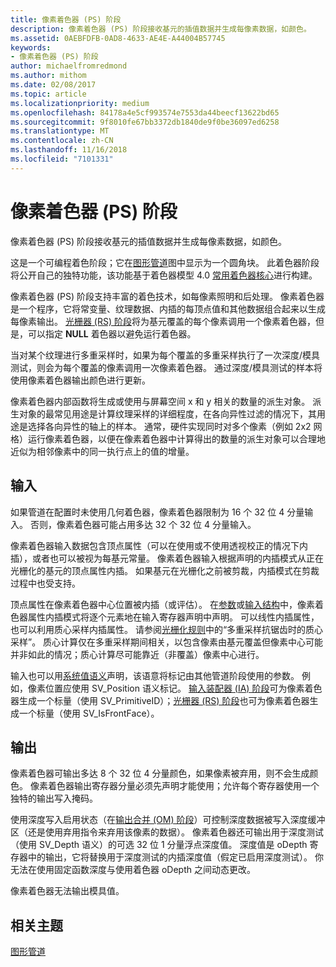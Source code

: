 ```yaml
---
title: 像素着色器 (PS) 阶段
description: 像素着色器 (PS) 阶段接收基元的插值数据并生成每像素数据，如颜色。
ms.assetid: 0AEBFDFB-0AD8-4633-AE4E-A44004B57745
keywords:
- 像素着色器 (PS) 阶段
author: michaelfromredmond
ms.author: mithom
ms.date: 02/08/2017
ms.topic: article
ms.localizationpriority: medium
ms.openlocfilehash: 84178a4e5cf993574e7553da44beecf13622bd65
ms.sourcegitcommit: 9f8010fe67bb3372db1840de9f0be36097ed6258
ms.translationtype: MT
ms.contentlocale: zh-CN
ms.lasthandoff: 11/16/2018
ms.locfileid: "7101331"
---
```

# <a name="pixel-shader-ps-stage"></a>像素着色器 (PS) 阶段


像素着色器 (PS) 阶段接收基元的插值数据并生成每像素数据，如颜色。

这是一个可编程着色阶段；它在[图形管道](graphics-pipeline.md)图中显示为一个圆角块。 此着色器阶段将公开自己的独特功能，该功能基于着色器模型 4.0 [常用着色器核心](https://msdn.microsoft.com/library/windows/desktop/bb509580)进行构建。

像素着色器 (PS) 阶段支持丰富的着色技术，如每像素照明和后处理。 像素着色器是一个程序，它将常变量、纹理数据、内插的每顶点值和其他数据组合起来以生成每像素输出。 [光栅器 (RS) 阶段](rasterizer-stage--rs-.md)将为基元覆盖的每个像素调用一个像素着色器，但是，可以指定 **NULL** 着色器以避免运行着色器。

当对某个纹理进行多重采样时，如果为每个覆盖的多重采样执行了一次深度/模具测试，则会为每个覆盖的像素调用一次像素着色器。 通过深度/模具测试的样本将使用像素着色器输出颜色进行更新。

像素着色器内部函数将生成或使用与屏幕空间 x 和 y 相关的数量的派生对象。 派生对象的最常见用途是计算纹理采样的详细程度，在各向异性过滤的情况下，其用途是选择各向异性的轴上的样本。 通常，硬件实现同时对多个像素（例如 2x2 网格）运行像素着色器，以便在像素着色器中计算得出的数量的派生对象可以合理地近似为相邻像素中的同一执行点上的值的增量。

## <a name="span-idinputsspanspan-idinputsspanspan-idinputsspaninputs"></a><span id="Inputs"></span><span id="inputs"></span><span id="INPUTS"></span>输入


如果管道在配置时未使用几何着色器，像素着色器限制为 16 个 32 位 4 分量输入。 否则，像素着色器可能占用多达 32 个 32 位 4 分量输入。

像素着色器输入数据包含顶点属性（可以在使用或不使用透视校正的情况下内插），或者也可以被视为每基元常量。 像素着色器输入根据声明的内插模式从正在光栅化的基元的顶点属性内插。 如果基元在光栅化之前被剪裁，内插模式在剪裁过程中也受支持。

顶点属性在像素着色器中心位置被内插（或评估）。 在[参数](https://msdn.microsoft.com/library/windows/desktop/bb509606)或[输入结构](https://msdn.microsoft.com/library/windows/desktop/bb509668)中，像素着色器属性内插模式将逐个元素地在输入寄存器声明中声明。 可以线性内插属性，也可以利用质心采样内插属性。 请参阅[光栅化规则](rasterization-rules.md)中的“多重采样抗锯齿时的质心采样”。 质心计算仅在多重采样期间相关，以包含像素由基元覆盖但像素中心可能并非如此的情况；质心计算尽可能靠近（非覆盖）像素中心进行。

输入也可以用[系统值语义](https://msdn.microsoft.com/library/windows/desktop/bb509647)声明，该语意将标记由其他管道阶段使用的参数。 例如，像素位置应使用 SV\_Position 语义标记。 [输入装配器 (IA) 阶段](input-assembler-stage--ia-.md)可为像素着色器生成一个标量（使用 SV\_PrimitiveID）；[光栅器 (RS) 阶段](rasterizer-stage--rs-.md)也可为像素着色器生成一个标量（使用 SV\_IsFrontFace）。

## <a name="span-idoutputsspanspan-idoutputsspanspan-idoutputsspanoutputs"></a><span id="Outputs"></span><span id="outputs"></span><span id="OUTPUTS"></span>输出


像素着色器可输出多达 8 个 32 位 4 分量颜色，如果像素被弃用，则不会生成颜色。 像素着色器输出寄存器分量必须先声明才能使用；允许每个寄存器使用一个独特的输出写入掩码。

使用深度写入启用状态（在[输出合并 (OM) 阶段](output-merger-stage--om-.md)）可控制深度数据被写入深度缓冲区（还是使用弃用指令来弃用该像素的数据）。 像素着色器还可输出用于深度测试（使用 SV\_Depth 语义）的可选 32 位 1 分量浮点深度值。 深度值是 oDepth 寄存器中的输出，它将替换用于深度测试的内插深度值（假定已启用深度测试）。 你无法在使用固定函数深度与使用着色器 oDepth 之间动态更改。

像素着色器无法输出模具值。

## <a name="span-idrelated-topicsspanrelated-topics"></a><span id="related-topics"></span>相关主题


[图形管道](graphics-pipeline.md)

 

 





